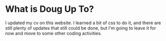 # What is Doug Up To?

I updated my cv on this website.  I learned a bit of css to do it, and there are
still plenty of updates that still could be done, but I'm going to leave it for
now and move to some other coding activities.
